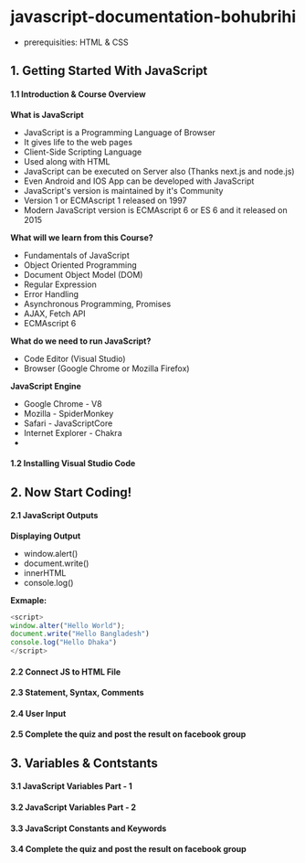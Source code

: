 # javascript-documentation-bohubrihi
- prerequisities: HTML & CSS

## 1. Getting Started With JavaScript

#### 1.1 Introduction & Course Overview
**What is JavaScript**
- JavaScript is a Programming Language of Browser
- It gives life to the web pages
- Client-Side Scripting Language
- Used along with HTML
- JavaScript can be executed on Server also (Thanks next.js and node.js)
- Even Android and IOS App can be developed with JavaScript
- JavaScript's version is maintained by it's Community
- Version 1 or ECMAscript 1 released on 1997
- Modern JavaScript version is ECMAscript 6 or ES 6 and it released on 2015

**What will we learn from this Course?**
- Fundamentals of JavaScript
- Object Oriented Programming
- Document Object Model (DOM)
- Regular Expression
- Error Handling
- Asynchronous Programming, Promises
- AJAX, Fetch API
- ECMAscript 6 

**What do we need to run JavaScript?**
- Code Editor (Visual Studio)
- Browser (Google Chrome or Mozilla Firefox)

**JavaScript Engine**
- Google Chrome - V8
- Mozilla - SpiderMonkey
- Safari - JavaScriptCore
- Internet Explorer - Chakra
- 
#### 1.2 Installing Visual Studio Code


## 2. Now Start Coding!

#### 2.1 JavaScript Outputs
**Displaying Output**
- window.alert()
- document.write()
- innerHTML
- console.log()
  
**Exmaple:**
  ```javascript
  <script>
  window.alter("Hello World");
  document.write("Hello Bangladesh")
  console.log("Hello Dhaka")
  </script>
  ```
#### 2.2 Connect JS to HTML File
#### 2.3 Statement, Syntax, Comments
#### 2.4 User Input
#### 2.5 Complete the quiz and post the result on facebook group

## 3. Variables & Contstants

#### 3.1 JavaScript Variables Part - 1
#### 3.2 JavaScript Variables Part - 2
#### 3.3 JavaScript Constants and Keywords
#### 3.4 Complete the quiz and post the result on facebook group
